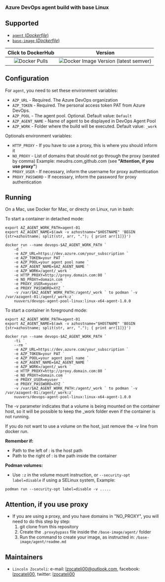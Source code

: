 ### Azure DevOps agent build with base Linux

## Supported

- [`agent` (*Dockerfile*)](https://github.com/lzocateli00/devops-agent-pool-linux/tree/main/base-image/agent)
- [`base-image` (*Dockerfile*)](https://github.com/lzocateli00/devops-agent-pool-linux/tree/main/base-image/linux)

| Click to DockerHub | Version |
| :---:   | :---:     |
| ![Docker Pulls](https://img.shields.io/docker/pulls/lzocateli/devops-agent-pool-linux-x64) | ![Docker Image Version (latest semver)](https://img.shields.io/docker/v/lzocateli/devops-agent-pool-linux-x64) |

## Configuration

For `agent`, you need to set these environment variables:

* `AZP_URL` - Required. The Azure DevOps organization
* `AZP_TOKEN` - Required. The personal access token PAT from Azure DevOps. 
* `AZP_POOL` - The agent pool. Optional. Default value: `Default`
* `AZP_AGENT_NAME` - Name of agent to be displayed in DevOps Agent Pool
* `AZP_WORK` - Folder where the build will be executed.  Default value: `_work`

Optionals environment variables:

* `HTTP_PROXY` - If you have to use a proxy, this is where you should inform it
* `NO_PROXY` - List of domains that should not go through the proxy (serated by comma) Example: meudns.com,github.com
(see **"Attention, if you use proxy"**)
* `PROXY_USER` - If necessary, inform the username for proxy authentication
* `PROXY_PASSWORD` - If necessary, inform the password for proxy authentication


## Running

On a Mac, use Docker for Mac, or directy on Linux, run in bash:

To start a container in detached mode:

````pwsh
export AZ_AGENT_WORK_PATH=agent-01
export AZ_AGENT_NAME=$(awk -v azhostname="$HOSTNAME" 'BEGIN {str=azhostname; split(str, arr, "."); { print arr[1]}}')

docker run --name devops-$AZ_AGENT_WORK_PATH `
    -d `
    -e AZP_URL=https://dev.azure.com/your_subscription `
    -e AZP_TOKEN=your PAT `
    -e AZP_POOL=your agent pool name `
    -e AZP_AGENT_NAME=$AZ_AGENT_NAME `
    -e AZP_WORK=/agent/_work `
    -e HTTP_PROXY=http://proxy.domain.com:80 `
    -e NO_PROXY=domain.com `
    -e PROXY_USER=myuser `
    -e PROXY_PASSWORD=XYZ `
    -v /var/$AZ_AGENT_WORK_PATH:/agent/_work ` to podman `-v /var/azagent-01:/agent/_work:z`
    nuuvers/devops-agent-pool-linux:linux-x64-agent-1.0.0 
````

To start a container in foreground mode:

````pwsh
export AZ_AGENT_WORK_PATH=agent-01
export AZ_AGENT_NAME=$(awk -v azhostname="$HOSTNAME" 'BEGIN {str=azhostname; split(str, arr, "."); { print arr[1]}}')

docker run --name devops-$AZ_AGENT_WORK_PATH `
    -ti `
    --rm `
    -e AZP_URL=https://dev.azure.com/your_subscription `
    -e AZP_TOKEN=your PAT `
    -e AZP_POOL=your agent pool name `
    -e AZP_AGENT_NAME=$AZ_AGENT_NAME `
    -e AZP_WORK=/agent/_work `
    -e HTTP_PROXY=http://proxy.domain.com:80 `
    -e NO_PROXY=domain.com `
    -e PROXY_USER=myuser `
    -e PROXY_PASSWORD=XYZ `
    -v /var/$AZ_AGENT_WORK_PATH:/agent/_work ` to podman `-v /var/azagent-01:/agent/_work:z`
    nuuvers/devops-agent-pool-linux:linux-x64-agent-1.0.0  
````

The -v parameter indicates that a volume is being mounted on the container host, 
so it will be possible to keep the _work folder even if the container is not running.

If you do not want to use a volume on the host, just remove the -v line from docker run.

**Remember if:**
- Path to the left of : is the host path
- Path to the right of : is the path inside the container   

**Podman volumes:**
- Use `:z` in the volume mount instruction, or `--security-opt label=disable` if using a SELinux system, Example:
```pwsh
podman run --security-opt label=disable -v .....
```

## Attention, if you use proxy
* If you are using a proxy, and you have domains in "NO_PROXY", you will need to do this step by step:
    1. git clone from this repository
    2. Create the `.proxybypass` file inside the `/base-image/agent/` folder
    3. Run the command to create your image, as instructed in: `/base-image/agent/readme.md`  

## Maintainers

* `Lincoln Zocateli`: e-mail: [lzocateli00@outlook.com](mailto:lzocateli00@outlook.com), facebook: [lzocateli00](https://www.facebook.com/lzocateli00), twitter: [lzocateli00](https://twitter.com/lzocateli00)

